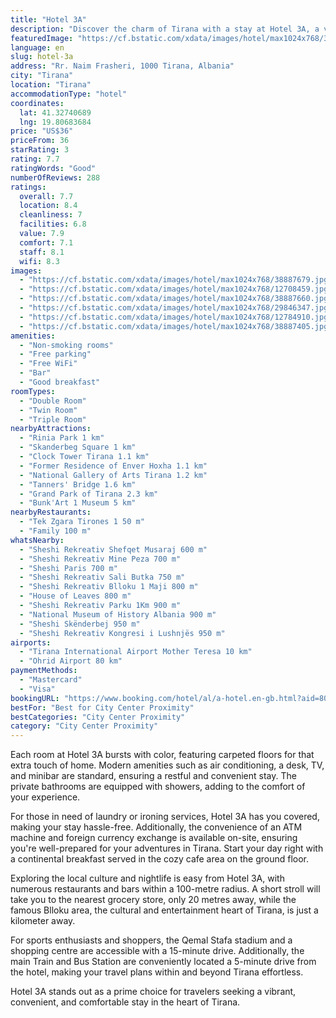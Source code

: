```yaml
---
title: "Hotel 3A"
description: "Discover the charm of Tirana with a stay at Hotel 3A, a vibrant gem located mere steps from the bustling Skenderbeg Square, surrounded by a plethora of shops, dining options, and lively bars."
featuredImage: "https://cf.bstatic.com/xdata/images/hotel/max1024x768/38887679.jpg?k=3b8f6977a427e5deddd79ff7b0aefaeb90b58f568d926d1948ca9f9e95d2bc57&o=&hp=1"
language: en
slug: hotel-3a
address: "Rr. Naim Frasheri, 1000 Tirana, Albania"
city: "Tirana"
location: "Tirana"
accommodationType: "hotel"
coordinates:
  lat: 41.32740689
  lng: 19.80683684
price: "US$36"
priceFrom: 36
starRating: 3
rating: 7.7
ratingWords: "Good"
numberOfReviews: 288
ratings:
  overall: 7.7
  location: 8.4
  cleanliness: 7
  facilities: 6.8
  value: 7.9
  comfort: 7.1
  staff: 8.1
  wifi: 8.3
images:
  - "https://cf.bstatic.com/xdata/images/hotel/max1024x768/38887679.jpg?k=3b8f6977a427e5deddd79ff7b0aefaeb90b58f568d926d1948ca9f9e95d2bc57&o=&hp=1"
  - "https://cf.bstatic.com/xdata/images/hotel/max1024x768/12708459.jpg?k=fe79ecb90a9ce98c9ae68abd243669d31d77916aff78c69df930625033e0d307&o=&hp=1"
  - "https://cf.bstatic.com/xdata/images/hotel/max1024x768/38887660.jpg?k=aec21f9435e581a2492fcaf2ed9bd0507f3109d38e69e4b533c8d0e0f568cd87&o=&hp=1"
  - "https://cf.bstatic.com/xdata/images/hotel/max1024x768/29846347.jpg?k=858a8dddeb6472b577d056e75b7ec462746d82a60c520b4df7ff1449e0a639d2&o=&hp=1"
  - "https://cf.bstatic.com/xdata/images/hotel/max1024x768/12784910.jpg?k=c0382fd957a6a0f05b92c85b177d4ecebfd30c7891d59d15cd1309b17bbbb782&o=&hp=1"
  - "https://cf.bstatic.com/xdata/images/hotel/max1024x768/38887405.jpg?k=438c2ab93152957137b7899ff4ab793b023ef25ea771fdd25b876ab4fa6f0031&o=&hp=1"
amenities:
  - "Non-smoking rooms"
  - "Free parking"
  - "Free WiFi"
  - "Bar"
  - "Good breakfast"
roomTypes:
  - "Double Room"
  - "Twin Room"
  - "Triple Room"
nearbyAttractions:
  - "Rinia Park 1 km"
  - "Skanderbeg Square 1 km"
  - "Clock Tower Tirana 1.1 km"
  - "Former Residence of Enver Hoxha 1.1 km"
  - "National Gallery of Arts Tirana 1.2 km"
  - "Tanners' Bridge 1.6 km"
  - "Grand Park of Tirana 2.3 km"
  - "Bunk'Art 1 Museum 5 km"
nearbyRestaurants:
  - "Tek Zgara Tirones 1 50 m"
  - "Family 100 m"
whatsNearby:
  - "Sheshi Rekreativ Shefqet Musaraj 600 m"
  - "Sheshi Rekreativ Mine Peza 700 m"
  - "Sheshi Paris 700 m"
  - "Sheshi Rekreativ Sali Butka 750 m"
  - "Sheshi Rekreativ Blloku 1 Maji 800 m"
  - "House of Leaves 800 m"
  - "Sheshi Rekreativ Parku 1Km 900 m"
  - "National Museum of History Albania 900 m"
  - "Sheshi Skënderbej 950 m"
  - "Sheshi Rekreativ Kongresi i Lushnjës 950 m"
airports:
  - "Tirana International Airport Mother Teresa 10 km"
  - "Ohrid Airport 80 km"
paymentMethods:
  - "Mastercard"
  - "Visa"
bookingURL: "https://www.booking.com/hotel/al/a-hotel.en-gb.html?aid=8035640"
bestFor: "Best for City Center Proximity"
bestCategories: "City Center Proximity"
category: "City Center Proximity"
---
```


Each room at Hotel 3A bursts with color, featuring carpeted floors for that extra touch of home. Modern amenities such as air conditioning, a desk, TV, and minibar are standard, ensuring a restful and convenient stay. The private bathrooms are equipped with showers, adding to the comfort of your experience.

For those in need of laundry or ironing services, Hotel 3A has you covered, making your stay hassle-free. Additionally, the convenience of an ATM machine and foreign currency exchange is available on-site, ensuring you're well-prepared for your adventures in Tirana. Start your day right with a continental breakfast served in the cozy cafe area on the ground floor.

Exploring the local culture and nightlife is easy from Hotel 3A, with numerous restaurants and bars within a 100-metre radius. A short stroll will take you to the nearest grocery store, only 20 metres away, while the famous Blloku area, the cultural and entertainment heart of Tirana, is just a kilometer away.

For sports enthusiasts and shoppers, the Qemal Stafa stadium and a shopping centre are accessible with a 15-minute drive. Additionally, the main Train and Bus Station are conveniently located a 5-minute drive from the hotel, making your travel plans within and beyond Tirana effortless.

Hotel 3A stands out as a prime choice for travelers seeking a vibrant, convenient, and comfortable stay in the heart of Tirana.